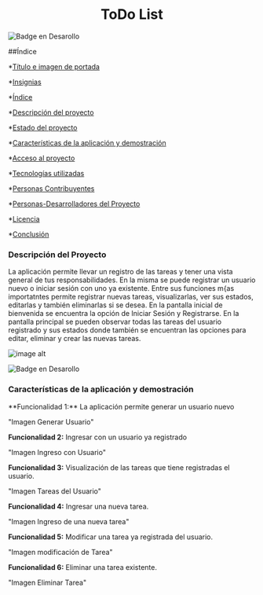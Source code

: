 <h1 align="center"> ToDo List </h1>

  ![Badge en Desarollo](https://img.shields.io/badge/STATUS-EN%20DESAROLLO-green)
  
##Índice

*[Título e imagen de portada](#Título-e-imagen-de-portada)

*[Insignias](#insignias)

*[Índice](#índice)

*[Descripción del proyecto](#descripción-del-proyecto)

*[Estado del proyecto](#Estado-del-proyecto)

*[Características de la aplicación y demostración](#Características-de-la-aplicación-y-demostración)

*[Acceso al proyecto](#acceso-proyecto)

*[Tecnologías utilizadas](#tecnologías-utilizadas)

*[Personas Contribuyentes](#personas-contribuyentes)

*[Personas-Desarrolladores del Proyecto](#personas-desarrolladores)

*[Licencia](#licencia)

*[Conclusión](#conclusión)




<h3 align="left">Descripción del Proyecto </h3>
La aplicación permite llevar un registro de las tareas y tener una vista general de tus responsabilidades. 
En la misma se puede registrar un usuario nuevo o iniciar sesión con uno ya existente. 
Entre sus funciones m{as importatntes permite registrar nuevas tareas, visualizarlas, ver sus estados, editarlas y también eliminarlas si se desea.
En la pantalla inicial de bienvenida se encuentra la opción de Iniciar Sesión y Registrarse. 
En la pantalla principal se pueden observar todas las tareas del usuario registrado y sus estados donde también se encuentran las opciones para editar, eliminar y crear las nuevas tareas.



![image alt](https://github.com/DamianRojas79/ToDo-List/blob/1a5a2aab3c31a5b08d0e147af569eaa888059de9/images-git/todoList.png)


  ![Badge en Desarollo](https://img.shields.io/badge/STATUS-EN%20DESAROLLO-green)

<h3 align="left"> Características de la aplicación y demostración </h3>
**Funcionalidad 1:** 
La aplicación permite generar un usuario nuevo

"Imagen Generar Usuario"


**Funcionalidad 2:** 
Ingresar con un usuario ya registrado

"Imagen Ingreso con Usuario"


**Funcionalidad 3:** 
Visualización de las tareas que tiene registradas el usuario.

"Imagen Tareas del Usuario"

**Funcionalidad 4:** 
Ingresar una nueva tarea.

"Imagen Ingreso de una nueva tarea"

**Funcionalidad 5:** 
Modificar una tarea ya registrada del usuario.

"Imagen modificación de Tarea"

**Funcionalidad 6:** 
Eliminar una tarea existente.

"Imagen Eliminar Tarea"
